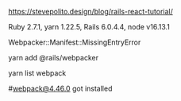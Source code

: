 https://stevepolito.design/blog/rails-react-tutorial/

Ruby 2.7.1, yarn 1.22.5, Rails 6.0.4.4, node v16.13.1

Webpacker::Manifest::MissingEntryError

yarn add @rails/webpacker

yarn list webpack

#webpack@4.46.0 got installed
